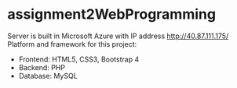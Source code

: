 # assignment2WebProgramming
Server is built in Microsoft Azure with IP address http://40.87.111.175/
Platform and framework for this project:
- Frontend: HTML5, CSS3, Bootstrap 4
- Backend: PHP
- Database: MySQL
